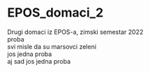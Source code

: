 # EPOS_domaci_2
Drugi domaci iz EPOS-a, zimski semestar 2022 <br>
proba <br>
svi misle da su marsovci zeleni <br>
jos jedna proba <br>
aj sad jos jedna proba <br>